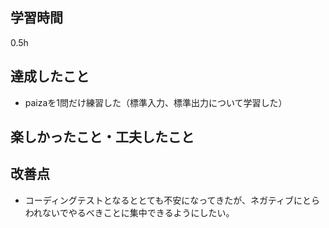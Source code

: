 ## 学習時間
0.5h
## 達成したこと
- paizaを1問だけ練習した（標準入力、標準出力について学習した）
## 楽しかったこと・工夫したこと

## 改善点
- コーディングテストとなるととても不安になってきたが、ネガティブにとらわれないでやるべきことに集中できるようにしたい。